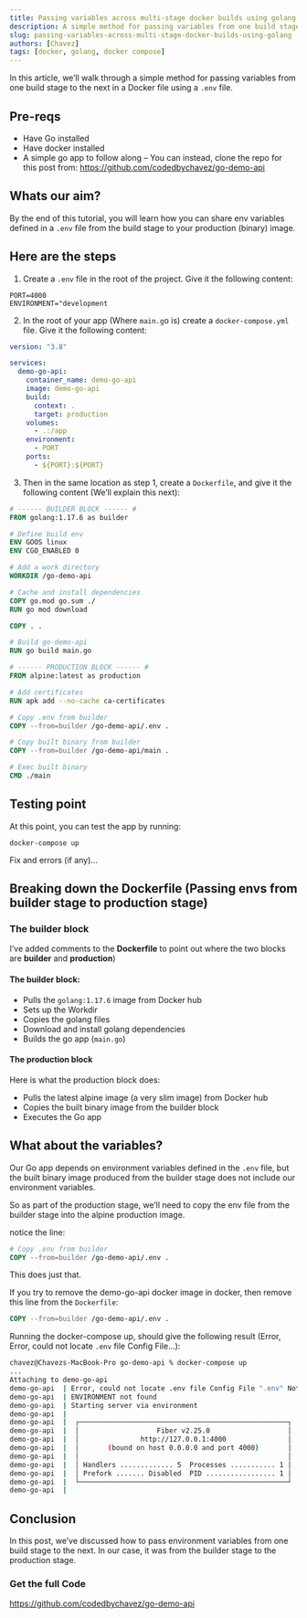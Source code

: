 ```yaml
---
title: Passing variables across multi-stage docker builds using golang
description: A simple method for passing variables from one build stage to the next in a Docker file using a .env file
slug: passing-variables-across-multi-stage-docker-builds-using-golang
authors: [Chavez]
tags: [docker, golang, docker compose]
---
```


In this article, we’ll walk through a simple method for passing variables from one build stage to the next in a Docker file using a `.env` file.

<!-- truncate -->

## Pre-reqs

- Have Go installed
- Have docker installed
- A simple go app to follow along – You can instead, clone the repo for this post from: https://github.com/codedbychavez/go-demo-api

## Whats our aim?

By the end of this tutorial, you will learn how you can share env variables defined in a `.env` file from the build stage to your production (binary) image.

## Here are the steps

1. Create a `.env` file in the root of the project. Give it the following content:

```
PORT=4000
ENVIRONMENT="development
```


2. In the root of your app (Where `main.g`o is) create a `docker-compose.yml` file. Give it the following content:

```yaml
version: "3.8"

services:
  demo-go-api:
    container_name: demo-go-api
    image: demo-go-api
    build:
      context: .
      target: production
    volumes:
      - .:/app
    environment:
      - PORT
    ports:
      - ${PORT}:${PORT}
```

3. Then in the same location as step 1, create a `Dockerfile`, and give it the following content (We’ll explain this next):

```dockerfile
# ------ BUILDER BLOCK ------ #
FROM golang:1.17.6 as builder

# Define build env
ENV GOOS linux
ENV CGO_ENABLED 0

# Add a work directory
WORKDIR /go-demo-api

# Cache and install dependencies
COPY go.mod go.sum ./
RUN go mod download

COPY . .

# Build go-demo-api
RUN go build main.go

# ------ PRODUCTION BLOCK ------ #
FROM alpine:latest as production

# Add certificates
RUN apk add --no-cache ca-certificates

# Copy .env from builder
COPY --from=builder /go-demo-api/.env .

# Copy built binary from builder
COPY --from=builder /go-demo-api/main .

# Exec built binary
CMD ./main
```

## Testing point

At this point, you can test the app by running:

```
docker-compose up
```

Fix and errors (if any)...

## Breaking down the Dockerfile (Passing envs from builder stage to production stage)

### The builder block

I’ve added comments to the **Dockerfile** to point out where the two blocks are **builder** and **production**)

#### The builder block:

- Pulls the `golang:1.17.6` image from Docker hub
- Sets up the Workdir
- Copies the golang files
- Download and install golang dependencies
- Builds the go app (`main.go`)

#### The production block

Here is what the production block does:

- Pulls the latest alpine image (a very slim image) from Docker hub
- Copies the built binary image from the builder block
- Executes the Go app

## What about the variables?

Our Go app depends on environment variables defined in the `.env` file, but the built binary image produced from the builder stage does not include our environment variables.

So as part of the production stage, we’ll need to copy the env file from the builder stage into the alpine production image.

notice the line:

```dockerfile
# Copy .env from builder
COPY --from=builder /go-demo-api/.env .
```

This does just that.

If you try to remove the demo-go-api docker image in docker, then remove this line from the `Dockerfile`:

```dockerfile
COPY --from=builder /go-demo-api/.env .
```

Running the docker-compose up, should give the following result (Error, Error, could not locate `.env` file Config File…):

```bash
chavez@Chavezs-MacBook-Pro go-demo-api % docker-compose up
...
Attaching to demo-go-api
demo-go-api  | Error, could not locate .env file Config File ".env" Not Found in "[/]"
demo-go-api  | ENVIRONMENT not found
demo-go-api  | Starting server via environment 
demo-go-api  | 
demo-go-api  |  ┌───────────────────────────────────────────────────┐ 
demo-go-api  |  │                   Fiber v2.25.0                   │ 
demo-go-api  |  │               http://127.0.0.1:4000               │ 
demo-go-api  |  │       (bound on host 0.0.0.0 and port 4000)       │ 
demo-go-api  |  │                                                   │ 
demo-go-api  |  │ Handlers ............. 5  Processes ........... 1 │ 
demo-go-api  |  │ Prefork ....... Disabled  PID ................. 1 │ 
demo-go-api  |  └───────────────────────────────────────────────────┘ 
demo-go-api  | 
```

## Conclusion

In this post, we’ve discussed how to pass environment variables from one build stage to the next. In our case, it was from the builder stage to the production stage.

### Get the full Code

https://github.com/codedbychavez/go-demo-api

